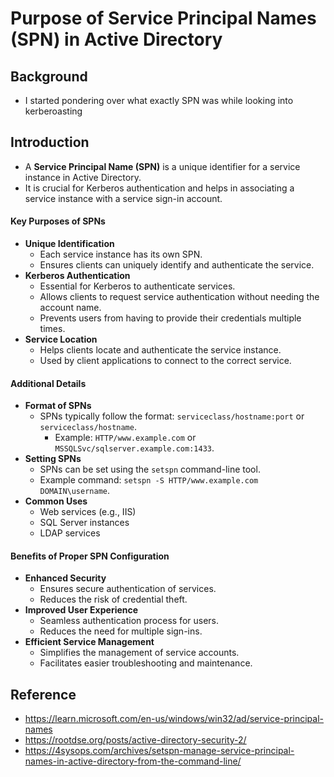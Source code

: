 # Purpose of Service Principal Names (SPN) in Active Directory

## Background

* I started pondering over what exactly SPN was while looking into kerberoasting

## Introduction

* A **Service Principal Name (SPN)** is a unique identifier for a service instance in Active Directory.
* It is crucial for Kerberos authentication and helps in associating a service instance with a service sign-in account.

#### Key Purposes of SPNs

* **Unique Identification**
  * Each service instance has its own SPN.
  * Ensures clients can uniquely identify and authenticate the service.
* **Kerberos Authentication**
  * Essential for Kerberos to authenticate services.
  * Allows clients to request service authentication without needing the account name.
  * Prevents users from having to provide their credentials multiple times.
* **Service Location**
  * Helps clients locate and authenticate the service instance.
  * Used by client applications to connect to the correct service.

#### Additional Details

* **Format of SPNs**
  * SPNs typically follow the format: `serviceclass/hostname:port` or `serviceclass/hostname`.
    * Example: `HTTP/www.example.com` or `MSSQLSvc/sqlserver.example.com:1433`.
* **Setting SPNs**
  * SPNs can be set using the `setspn` command-line tool.
  * Example command: `setspn -S HTTP/www.example.com DOMAIN\username`.
* **Common Uses**
  * Web services (e.g., IIS)
  * SQL Server instances
  * LDAP services



#### Benefits of Proper SPN Configuration

* **Enhanced Security**
  * Ensures secure authentication of services.
  * Reduces the risk of credential theft.
* **Improved User Experience**
  * Seamless authentication process for users.
  * Reduces the need for multiple sign-ins.
* **Efficient Service Management**
  * Simplifies the management of service accounts.
  * Facilitates easier troubleshooting and maintenance.

## Reference

* https://learn.microsoft.com/en-us/windows/win32/ad/service-principal-names
* https://rootdse.org/posts/active-directory-security-2/
* https://4sysops.com/archives/setspn-manage-service-principal-names-in-active-directory-from-the-command-line/

